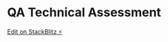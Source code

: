 # QA Technical Assessment

[Edit on StackBlitz ⚡️](https://stackblitz.com/edit/nuxt-starter-vus79v)
